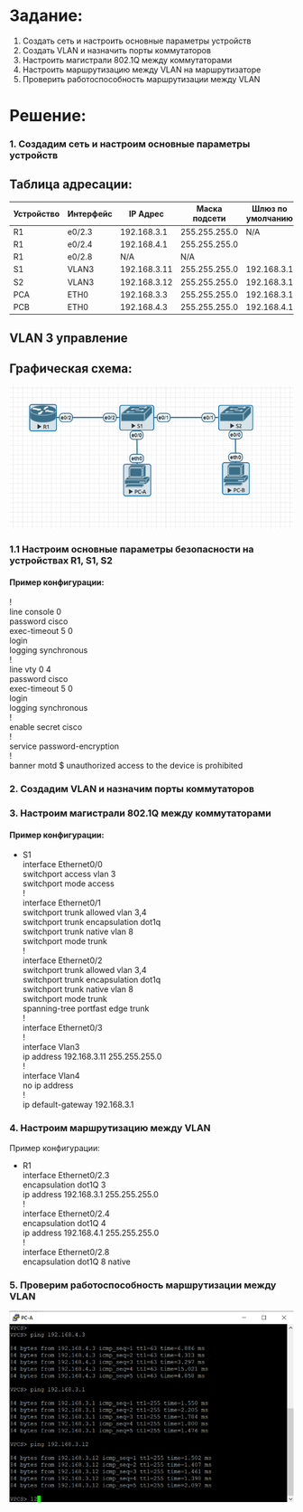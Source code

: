 # Задание:
1. Создать сеть и настроить основные параметры устройств
2. Создать VLAN и назначить порты коммутаторов
3. Настроить магистрали 802.1Q между коммутаторами
4. Настроить маршрутизацию между VLAN на маршрутизаторе
5. Проверить работоспособность маршрутизации между VLAN

# Решение:
### 1. Создадим сеть и настроим основные параметры устройств

## Таблица адресации:

Устройство    | Интерфейс     | IP Адрес    | Маска подсети | Шлюз по умолчанию  
--------------| --------------| ------------| --------------| -----------
R1            | e0/2.3        |192.168.3.1  |255.255.255.0  | N/A
R1            | e0/2.4        |192.168.4.1  |255.255.255.0  | 
R1            | e0/2.8        |N/A          |N/A            |
S1            | VLAN3         |192.168.3.11 |255.255.255.0  |192.168.3.1
S2            | VLAN3         |192.168.3.12 |255.255.255.0  |192.168.3.1
PCA           | ETH0          |192.168.3.3  |255.255.255.0  |192.168.3.1
PCB           | ETH0          |192.168.4.3  |255.255.255.0  |192.168.4.1

## VLAN 3 управление

## Графическая схема:  
![alt-текст](https://github.com/stanlaz/otus_network_engineer/blob/main/Лабораторные%20работы/INTER-VLAN%20ROUTING/графическая%20схема.png)

### 1.1 Настроим основные параметры безопасности на устройствах R1, S1, S2   
#### Пример конфигурации:  
!  
line console 0  
password cisco  
exec-timeout 5 0  
login  
logging synchronous  
!  
line vty 0 4  
password cisco  
exec-timeout 5 0  
login  
logging synchronous  
!  
enable secret cisco  
!  
service password-encryption  
!  
banner motd $ unauthorized access to the device is prohibited  

### 2. Создадим VLAN и назначим порты коммутаторов
### 3. Настроим магистрали 802.1Q между коммутаторами  
#### Пример конфигурации:
* S1  
interface Ethernet0/0  
switchport access vlan 3  
switchport mode access  
!  
interface Ethernet0/1  
switchport trunk allowed vlan 3,4  
switchport trunk encapsulation dot1q  
switchport trunk native vlan 8  
switchport mode trunk  
!  
interface Ethernet0/2  
switchport trunk allowed vlan 3,4  
switchport trunk encapsulation dot1q  
switchport trunk native vlan 8  
switchport mode trunk  
spanning-tree portfast edge trunk  
!  
interface Ethernet0/3  
!  
interface Vlan3  
ip address 192.168.3.11 255.255.255.0  
!  
interface Vlan4  
no ip address  
!  
ip default-gateway 192.168.3.1  

### 4. Настроим маршрутизацию между VLAN  

Пример конфигурации:  
* R1  
interface Ethernet0/2.3  
encapsulation dot1Q 3  
ip address 192.168.3.1 255.255.255.0  
!  
interface Ethernet0/2.4  
encapsulation dot1Q 4  
ip address 192.168.4.1 255.255.255.0  
!  
interface Ethernet0/2.8  
encapsulation dot1Q 8 native  

### 5. Проверим работоспособность маршрутизации между VLAN

![alt-текст](https://github.com/stanlaz/otus_network_engineer/blob/main/Лабораторные%20работы/INTER-VLAN%20ROUTING/TEST%20PC-A.png)